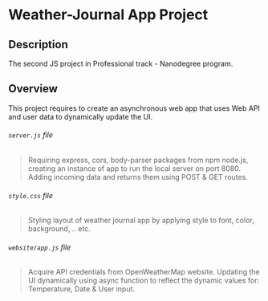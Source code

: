 <!-- Weather Journal app -->

# Weather-Journal App Project

## **Description**
The second JS project in Professional track - Nanodegree program.

## Overview
This project requires to create an asynchronous web app that uses Web API and user data to dynamically update the UI. 

###### *`server.js` file*
>Requiring express, cors, body-parser packages from npm node.js, creating an instance of app to run the local server on port 8080.
>Adding incoming data and returns them using POST & GET routes.

###### *`style.css` file*
>Styling layout of weather journal app by applying style to font, color, background, .. etc.

###### *`website/app.js` file*
>Acquire API credentials from OpenWeatherMap website.
>Updating the UI dynamically using async function to reflect the dynamic values for:
Temperature, Date & User input.